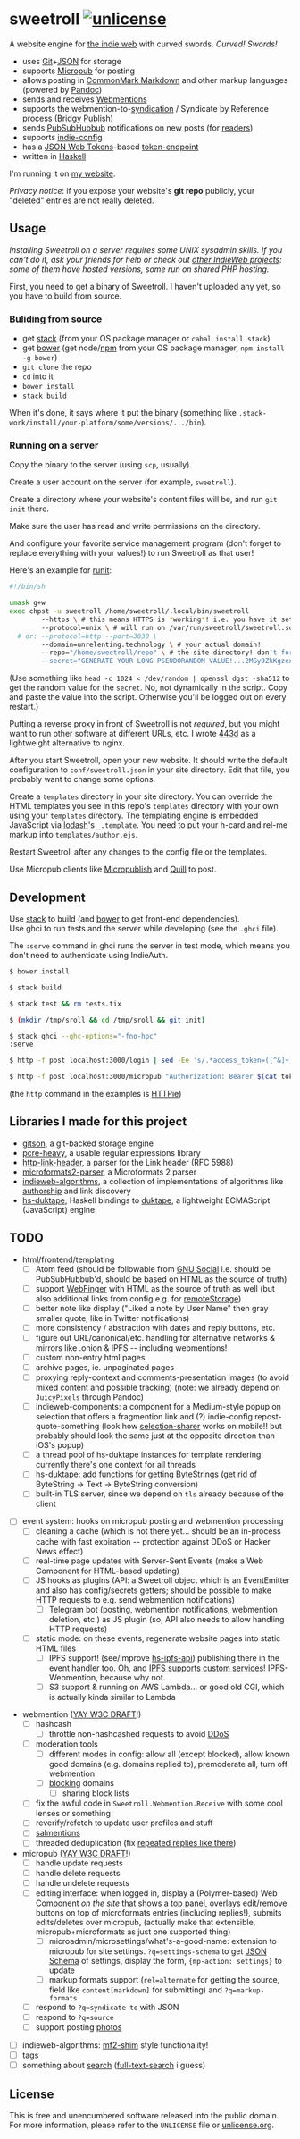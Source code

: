 # sweetroll [![unlicense](https://img.shields.io/badge/un-license-green.svg?style=flat)](http://unlicense.org)

A website engine for [the indie web] with curved swords. *Curved! Swords!*

- uses [Git]+[JSON] for storage
- supports [Micropub] for posting
- allows posting in [CommonMark Markdown] and other markup languages (powered by [Pandoc])
- sends and receives [Webmentions]
- supports the webmention-to-[syndication] / Syndicate by Reference process ([Bridgy Publish])
- sends [PubSubHubbub] notifications on new posts (for [readers])
- supports [indie-config]
- has a [JSON Web Tokens]-based [token-endpoint]
- written in [Haskell]

I'm running it on [my website](https://unrelenting.technology).

*Privacy notice*: if you expose your website's **git repo** publicly, your "deleted" entries are not really deleted.

[the indie web]: https://indiewebcamp.com
[Git]: https://git-scm.com
[JSON]: http://json.org
[JSON Web Tokens]: http://jwt.io
[CommonMark Markdown]: http://commonmark.org
[Pandoc]: http://johnmacfarlane.net/pandoc/
[Haskell]: http://haskell.org

[Micropub]: https://indiewebcamp.com/micropub
[Webmentions]: https://indiewebcamp.com/webmention
[syndication]: https://indiewebcamp.com/POSSE
[Bridgy Publish]: https://brid.gy/about#publishing
[PubSubHubbub]: https://indiewebcamp.com/PubSubHubbub
[readers]: https://indiewebcamp.com/readers
[indie-config]: https://indiewebcamp.com/indie-config
[token-endpoint]: https://indiewebcamp.com/token-endpoint

## Usage

*Installing Sweetroll on a server requires some UNIX sysadmin skills. If you can't do it, ask your friends for help or check out [other IndieWeb projects](https://indiewebcamp.com/projects): some of them have hosted versions, some run on shared PHP hosting.*

First, you need to get a binary of Sweetroll.
I haven't uploaded any yet, so you have to build from source.

### Buliding from source

- get [stack] \(from your OS package manager or `cabal install stack`)
- get [bower] \(get node/[npm](https://www.npmjs.com) from your OS package manager, `npm install -g bower`)
- `git clone` the repo
- `cd` into it
- `bower install`
- `stack build`

When it's done, it says where it put the binary (something like `.stack-work/install/your-platform/some/versions/.../bin`).

### Running on a server

Copy the binary to the server (using `scp`, usually).

Create a user account on the server (for example, `sweetroll`).

Create a directory where your website's content files will be, and run `git init` there.

Make sure the user has read and write permissions on the directory.

And configure your favorite service management program (don't forget to replace everything with your values!) to run Sweetroll as that user!

Here's an example for [runit](http://smarden.org/runit/index.html):

```bash
#!/bin/sh

umask g+w
exec chpst -u sweetroll /home/sweetroll/.local/bin/sweetroll
        --https \ # this means HTTPS is *working*! i.e. you have it set up on your reverse proxy!
        --protocol=unix \ # will run on /var/run/sweetroll/sweetroll.sock by default; you can override with --socket
  # or: --protocol=http --port=3030 \
        --domain=unrelenting.technology \ # your actual domain!
        --repo="/home/sweetroll/repo" \ # the site directory! don't forget to run `git init` inside of it first
        --secret="GENERATE YOUR LONG PSEUDORANDOM VALUE!...2MGy9ZkKgzexRpd7vl8" 2>&1
```

(Use something like `head -c 1024 < /dev/random | openssl dgst -sha512` to get the random value for the `secret`. No, not dynamically in the script. Copy and paste the value into the script. Otherwise you'll be logged out on every restart.)

Putting a reverse proxy in front of Sweetroll is not *required*, but you might want to run other software at different URLs, etc.
I wrote [443d](https://github.com/myfreeweb/443d) as a lightweight alternative to nginx.

After you start Sweetroll, open your new website.
It should write the default configuration to `conf/sweetroll.json` in your site directory.
Edit that file, you probably want to change some options.

Create a `templates` directory in your site directory.
You can override the HTML templates you see in this repo's `templates` directory with your own using your `templates` directory.
The templating engine is embedded JavaScript via [lodash](http://lodash.com)'s `_.template`.
You need to put your h-card and rel-me markup into `templates/author.ejs`.

Restart Sweetroll after any changes to the config file or the templates.

Use Micropub clients like [Micropublish](https://micropublish.herokuapp.com) and [Quill](https://quill.p3k.io) to post.

## Development

Use [stack] to build (and [bower] to get front-end dependencies).  
Use ghci to run tests and the server while developing (see the `.ghci` file).

The `:serve` command in ghci runs the server in test mode, which means you don't need to authenticate using IndieAuth.

```bash
$ bower install

$ stack build

$ stack test && rm tests.tix

$ (mkdir /tmp/sroll && cd /tmp/sroll && git init)

$ stack ghci --ghc-options="-fno-hpc"
:serve

$ http -f post localhost:3000/login | sed -Ee 's/.*access_token=([^&]+).*/\1/' > token

$ http -f post localhost:3000/micropub "Authorization: Bearer $(cat token)" h=entry content=HelloWorld
```

(the `http` command in the examples is [HTTPie](https://github.com/jkbrzt/httpie))


## Libraries I made for this project

- [gitson](https://github.com/myfreeweb/gitson), a git-backed storage engine
- [pcre-heavy](https://github.com/myfreeweb/pcre-heavy), a usable regular expressions library
- [http-link-header](https://github.com/myfreeweb/http-link-header), a parser for the Link header (RFC 5988)
- [microformats2-parser](https://github.com/myfreeweb/microformats2-parser), a Microformats 2 parser
- [indieweb-algorithms](https://github.com/myfreeweb/indieweb-algorithms), a collection of implementations of algorithms like [authorship](http://indiewebcamp.com/authorship) and link discovery
- [hs-duktape](https://github.com/myfreeweb/hs-duktape), Haskell bindings to [duktape](http://duktape.org), a lightweight ECMAScript (JavaScript) engine

## TODO

- html/frontend/templating
  - [ ] Atom feed (should be followable from [GNU Social](https://indiewebcamp.com/GNU_social) i.e. should be PubSubHubbub'd, should be based on HTML as the source of truth)
  - [ ] support [WebFinger](https://webfinger.net) with HTML as the source of truth as well (but also additional links from config e.g. for [remoteStorage](https://remotestorage.io))
  - [ ] better note like display ("Liked a note by User Name" then gray smaller quote, like in Twitter notifications)
  - [ ] more consistency / abstraction with dates and reply buttons, etc.
  - [ ] figure out URL/canonical/etc. handling for alternative networks & mirrors like .onion & IPFS -- including webmentions!
  - [ ] custom non-entry html pages
  - [ ] archive pages, ie. unpaginated pages
  - [ ] proxying reply-context and comments-presentation images (to avoid mixed content and possible tracking) (note: we already depend on `JuicyPixels` through Pandoc)
  - [ ] indieweb-components: a component for a Medium-style popup on selection that offers a fragmention link and (?) indie-config repost-quote-something (look how [selection-sharer](https://github.com/xdamman/selection-sharer) works on mobile!! but probably should look the same just at the opposite direction than iOS's popup)
  - [ ] a thread pool of hs-duktape instances for template rendering! currently there's one context for all threads
  - [ ] hs-duktape: add functions for getting ByteStrings (get rid of ByteString → Text → ByteString conversion)
  - [ ] built-in TLS server, since we depend on `tls` already because of the client
- [ ] event system: hooks on micropub posting and webmention processing
  - [ ] cleaning a cache (which is not there yet... should be an in-process cache with fast expiration -- protection against DDoS or Hacker News effect)
  - [ ] real-time page updates with Server-Sent Events (make a Web Component for HTML-based updating)
  - [ ] JS hooks as plugins (API: a Sweetroll object which is an EventEmitter and also has config/secrets getters; should be possible to make HTTP requests to e.g. send webmention notifications)
    - [ ] Telegram bot (posting, webmention notifications, webmention deletion, etc.) as JS plugin (so, API also needs to allow handling HTTP requests)
  - [ ] static mode: on these events, regenerate website pages into static HTML files
    - [ ] IPFS support! (see/improve [hs-ipfs-api](https://github.com/davidar/hs-ipfs-api)) publishing there in the event handler too. Oh, and [IPFS supports custom services](https://ipfs.io/ipfs/QmTkzDwWqPbnAh5YiV5VwcTLnGdwSNsNTn2aDxdXBFca7D/example#/ipfs/QmQwAP9vFjbCtKvD8RkJdCvPHqLQjZfW7Mqbbqx18zd8j7/api/service/readme.md)! IPFS-Webmention, because why not.
    - [ ] S3 support & running on AWS Lambda... or good old CGI, which is actually kinda similar to Lambda
- webmention ([YAY W3C DRAFT](http://webmention.net/draft/)!)
  - [ ] hashcash
    - [ ] throttle non-hashcashed requests to avoid [DDoS](https://indiewebcamp.com/DDOS)
  - [ ] moderation tools
    - [ ] different modes in config: allow all (except blocked), allow known good domains (e.g. domains replied to), premoderate all, turn off webmention
    - [ ] [blocking](https://indiewebcamp.com/block) domains
      - [ ] sharing block lists
  - [ ] fix the awful code in `Sweetroll.Webmention.Receive` with some cool lenses or something
  - [ ] reverify/refetch to update user profiles and stuff
  - [ ] [salmentions](https://indiewebcamp.com/Salmention)
  - [ ] threaded deduplication (fix [repeated replies like there](https://unrelenting.technology/replies/2015-09-06-20-29-54))
- micropub ([YAY W3C DRAFT](http://micropub.net/draft/)!)
  - [ ] handle update requests
  - [ ] handle delete requests
  - [ ] handle undelete requests
  - [ ] editing interface: when logged in, display a (Polymer-based) Web Component *on the site* that shows a top panel, overlays edit/remove buttons on top of microformats entries (including replies!), submits edits/deletes over micropub, (actually make that extensible, micropub+microformats as just one supported thing)
    - [ ] microadmin/microsettings/what's-a-good-name: extension to micropub for site settings. `?q=settings-schema` to get [JSON Schema](http://json-schema.org) of settings, display the form, `{mp-action: settings}` to update
    - [ ] markup formats support (`rel=alternate` for getting the source, field like `content[markdown]` for submitting) and `?q=markup-formats`
  - [ ] respond to `?q=syndicate-to` with JSON
  - [ ] respond to `?q=source`
  - [ ] support posting [photos](https://indiewebcamp.com/photos)
- [ ] indieweb-algorithms: [mf2-shim](https://github.com/indieweb/php-mf2-shim) style functionality!
- [ ] tags
- [ ] something about [search](https://indiewebcamp.com/search) ([full-text-search](https://hackage.haskell.org/package/full-text-search) i guess)

## License

This is free and unencumbered software released into the public domain.  
For more information, please refer to the `UNLICENSE` file or [unlicense.org](http://unlicense.org).

[stack]: https://github.com/commercialhaskell/stack
[bower]: http://bower.io
